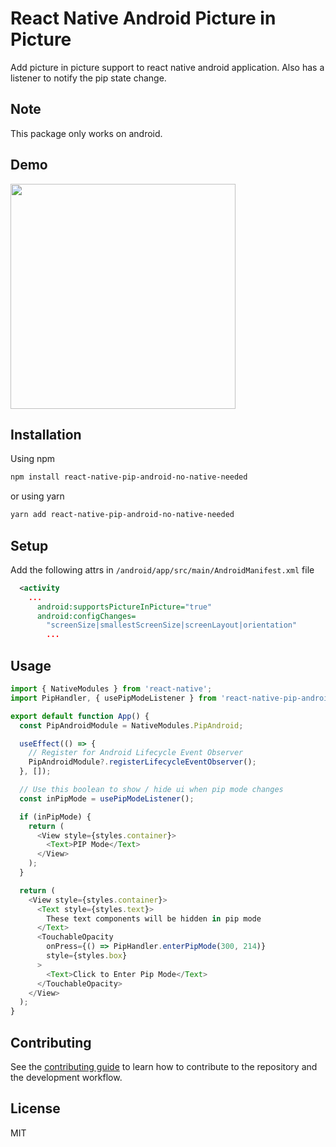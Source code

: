 # React Native Android Picture in Picture

Add picture in picture support to react native android application.
Also has a listener to notify the pip state change.

## Note

This package only works on android.

## Demo

<a href="https://github.com/victorleduc/react-native-pip-android-no-native-needed"><img src="https://user-images.githubusercontent.com/26771716/130575748-d763dc3c-ff73-4727-8019-28eb210c88fd.gif" width="360"></a>

## Installation

Using npm

```sh
npm install react-native-pip-android-no-native-needed
```

or using yarn

```sh
yarn add react-native-pip-android-no-native-needed
```

## Setup

Add the following attrs in `/android/app/src/main/AndroidManifest.xml` file

```xml
  <activity
    ...
      android:supportsPictureInPicture="true"
      android:configChanges=
        "screenSize|smallestScreenSize|screenLayout|orientation"
        ...
```

## Usage

```js
import { NativeModules } from 'react-native';
import PipHandler, { usePipModeListener } from 'react-native-pip-android';

export default function App() {
  const PipAndroidModule = NativeModules.PipAndroid;

  useEffect(() => {
    // Register for Android Lifecycle Event Observer
    PipAndroidModule?.registerLifecycleEventObserver();
  }, []);

  // Use this boolean to show / hide ui when pip mode changes
  const inPipMode = usePipModeListener();

  if (inPipMode) {
    return (
      <View style={styles.container}>
        <Text>PIP Mode</Text>
      </View>
    );
  }

  return (
    <View style={styles.container}>
      <Text style={styles.text}>
        These text components will be hidden in pip mode
      </Text>
      <TouchableOpacity
        onPress={() => PipHandler.enterPipMode(300, 214)}
        style={styles.box}
      >
        <Text>Click to Enter Pip Mode</Text>
      </TouchableOpacity>
    </View>
  );
}
```

## Contributing

See the [contributing guide](CONTRIBUTING.md) to learn how to contribute to the repository and the development workflow.

## License

MIT
